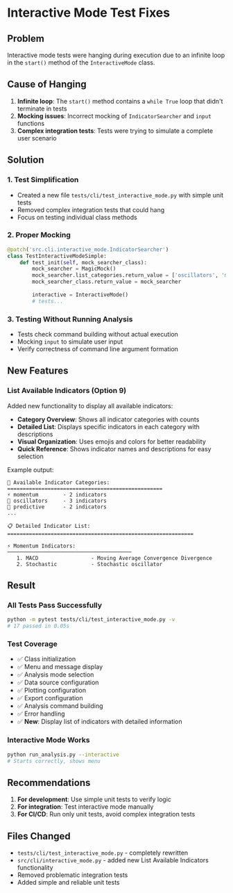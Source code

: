 # Interactive Mode Test Fixes

## Problem
Interactive mode tests were hanging during execution due to an infinite loop in the `start()` method of the `InteractiveMode` class.

## Cause of Hanging
1. **Infinite loop**: The `start()` method contains a `while True` loop that didn't terminate in tests
2. **Mocking issues**: Incorrect mocking of `IndicatorSearcher` and `input` functions
3. **Complex integration tests**: Tests were trying to simulate a complete user scenario

## Solution

### 1. Test Simplification
- Created a new file `tests/cli/test_interactive_mode.py` with simple unit tests
- Removed complex integration tests that could hang
- Focus on testing individual class methods

### 2. Proper Mocking
```python
@patch('src.cli.interactive_mode.IndicatorSearcher')
class TestInteractiveModeSimple:
    def test_init(self, mock_searcher_class):
        mock_searcher = MagicMock()
        mock_searcher.list_categories.return_value = ['oscillators', 'momentum']
        mock_searcher_class.return_value = mock_searcher
        
        interactive = InteractiveMode()
        # tests...
```

### 3. Testing Without Running Analysis
- Tests check command building without actual execution
- Mocking `input` to simulate user input
- Verify correctness of command line argument formation

## New Features

### List Available Indicators (Option 9)
Added new functionality to display all available indicators:

- **Category Overview**: Shows all indicator categories with counts
- **Detailed List**: Displays specific indicators in each category with descriptions
- **Visual Organization**: Uses emojis and colors for better readability
- **Quick Reference**: Shows indicator names and descriptions for easy selection

Example output:
```
🎯 Available Indicator Categories:
==================================================
⚡ momentum        - 2 indicators
🔄 oscillators     - 3 indicators
🔮 predictive      - 2 indicators
...

📋 Detailed Indicator List:
============================================================

⚡ Momentum Indicators:
────────────────────────────────────────
   1. MACD                 - Moving Average Convergence Divergence
   2. Stochastic           - Stochastic oscillator
```

## Result

### All Tests Pass Successfully
```bash
python -m pytest tests/cli/test_interactive_mode.py -v
# 17 passed in 0.05s
```

### Test Coverage
- ✅ Class initialization
- ✅ Menu and message display
- ✅ Analysis mode selection
- ✅ Data source configuration
- ✅ Plotting configuration
- ✅ Export configuration
- ✅ Analysis command building
- ✅ Error handling
- ✅ **New**: Display list of indicators with detailed information

### Interactive Mode Works
```bash
python run_analysis.py --interactive
# Starts correctly, shows menu
```

## Recommendations

1. **For development**: Use simple unit tests to verify logic
2. **For integration**: Test interactive mode manually
3. **For CI/CD**: Run only unit tests, avoid complex integration tests

## Files Changed
- `tests/cli/test_interactive_mode.py` - completely rewritten
- `src/cli/interactive_mode.py` - added new List Available Indicators functionality
- Removed problematic integration tests
- Added simple and reliable unit tests 